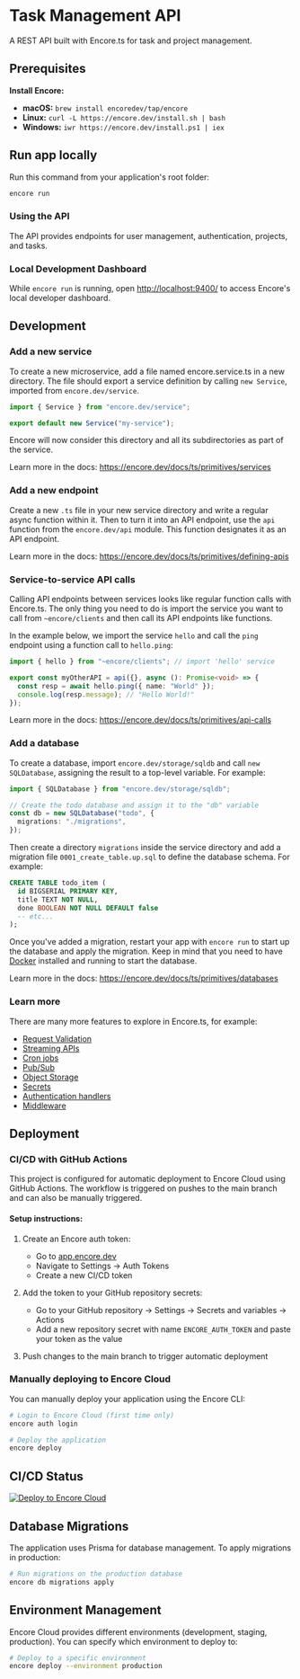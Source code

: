 # Task Management API

A REST API built with Encore.ts for task and project management.

## Prerequisites 

**Install Encore:**
- **macOS:** `brew install encoredev/tap/encore`
- **Linux:** `curl -L https://encore.dev/install.sh | bash`
- **Windows:** `iwr https://encore.dev/install.ps1 | iex`

## Run app locally

Run this command from your application's root folder:

```bash
encore run
```

### Using the API

The API provides endpoints for user management, authentication, projects, and tasks.

### Local Development Dashboard

While `encore run` is running, open [http://localhost:9400/](http://localhost:9400/) to access Encore's local developer dashboard.

## Development

### Add a new service

To create a new microservice, add a file named encore.service.ts in a new directory.
The file should export a service definition by calling `new Service`, imported from `encore.dev/service`.

```ts
import { Service } from "encore.dev/service";

export default new Service("my-service");
```

Encore will now consider this directory and all its subdirectories as part of the service.

Learn more in the docs: https://encore.dev/docs/ts/primitives/services

### Add a new endpoint

Create a new `.ts` file in your new service directory and write a regular async function within it. Then to turn it into an API endpoint, use the `api` function from the `encore.dev/api` module. This function designates it as an API endpoint.

Learn more in the docs: https://encore.dev/docs/ts/primitives/defining-apis

### Service-to-service API calls

Calling API endpoints between services looks like regular function calls with Encore.ts.
The only thing you need to do is import the service you want to call from `~encore/clients` and then call its API endpoints like functions.

In the example below, we import the service `hello` and call the `ping` endpoint using a function call to `hello.ping`:

```ts
import { hello } from "~encore/clients"; // import 'hello' service

export const myOtherAPI = api({}, async (): Promise<void> => {
  const resp = await hello.ping({ name: "World" });
  console.log(resp.message); // "Hello World!"
});
```

Learn more in the docs: https://encore.dev/docs/ts/primitives/api-calls

### Add a database

To create a database, import `encore.dev/storage/sqldb` and call `new SQLDatabase`, assigning the result to a top-level variable. For example:

```ts
import { SQLDatabase } from "encore.dev/storage/sqldb";

// Create the todo database and assign it to the "db" variable
const db = new SQLDatabase("todo", {
  migrations: "./migrations",
});
```

Then create a directory `migrations` inside the service directory and add a migration file `0001_create_table.up.sql` to define the database schema. For example:

```sql
CREATE TABLE todo_item (
  id BIGSERIAL PRIMARY KEY,
  title TEXT NOT NULL,
  done BOOLEAN NOT NULL DEFAULT false
  -- etc...
);
```

Once you've added a migration, restart your app with `encore run` to start up the database and apply the migration. Keep in mind that you need to have [Docker](https://docker.com) installed and running to start the database.

Learn more in the docs: https://encore.dev/docs/ts/primitives/databases

### Learn more

There are many more features to explore in Encore.ts, for example:

- [Request Validation](https://encore.dev/docs/ts/primitives/validation)
- [Streaming APIs](https://encore.dev/docs/ts/primitives/streaming-apis)
- [Cron jobs](https://encore.dev/docs/ts/primitives/cron-jobs)
- [Pub/Sub](https://encore.dev/docs/ts/primitives/pubsub)
- [Object Storage](https://encore.dev/docs/ts/primitives/object-storage)
- [Secrets](https://encore.dev/docs/ts/primitives/secrets)
- [Authentication handlers](https://encore.dev/docs/ts/develop/auth)
- [Middleware](https://encore.dev/docs/ts/develop/middleware)

## Deployment

### CI/CD with GitHub Actions

This project is configured for automatic deployment to Encore Cloud using GitHub Actions. The workflow is triggered on pushes to the main branch and can also be manually triggered.

#### Setup instructions:

1. Create an Encore auth token:
   - Go to [app.encore.dev](https://app.encore.dev)
   - Navigate to Settings → Auth Tokens
   - Create a new CI/CD token

2. Add the token to your GitHub repository secrets:
   - Go to your GitHub repository → Settings → Secrets and variables → Actions
   - Add a new repository secret with name `ENCORE_AUTH_TOKEN` and paste your token as the value

3. Push changes to the main branch to trigger automatic deployment

### Manually deploying to Encore Cloud

You can manually deploy your application using the Encore CLI:

```bash
# Login to Encore Cloud (first time only)
encore auth login

# Deploy the application
encore deploy
```

## CI/CD Status

[![Deploy to Encore Cloud](https://github.com/[your-github-username]/[your-repo-name]/actions/workflows/deploy.yml/badge.svg)](https://github.com/[your-github-username]/[your-repo-name]/actions/workflows/deploy.yml)

## Database Migrations

The application uses Prisma for database management. To apply migrations in production:

```bash
# Run migrations on the production database
encore db migrations apply
```

## Environment Management

Encore Cloud provides different environments (development, staging, production). You can specify which environment to deploy to:

```bash
# Deploy to a specific environment
encore deploy --environment production
```
